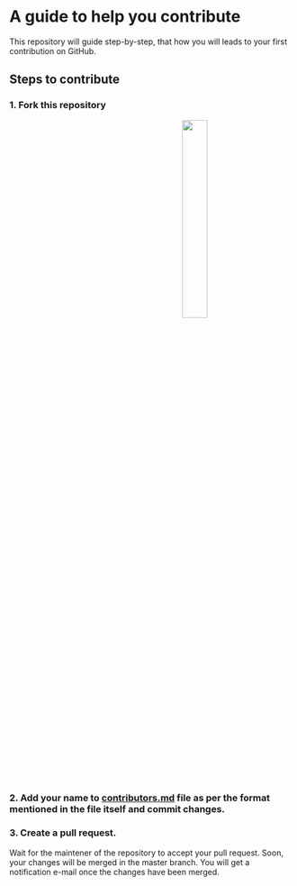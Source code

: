# A guide to help you contribute
This repository will guide step-by-step, that how you will leads to your first contribution on GitHub. 

## Steps to contribute

### 1. Fork this repository
<div align="center">
  <img width="30% src="https://github.com/TechSavvyCommunity/begin-with-contribution/blob/main/assets/images/fork.png"> <img width="30%" src="https://github.com/TechSavvyCommunity/begin-with-contribution/blob/main/assets/images/create_fork.png">
</div>

### 2. Add your name to [contributors.md](CONTRIBUTORS.md) file as per the format mentioned in the file itself and commit changes.

### 3. Create a pull request.


Wait for the maintener of the repository to accept your pull request. Soon, your changes will be merged in the master branch. You will get a notification e-mail once the changes have been merged.


